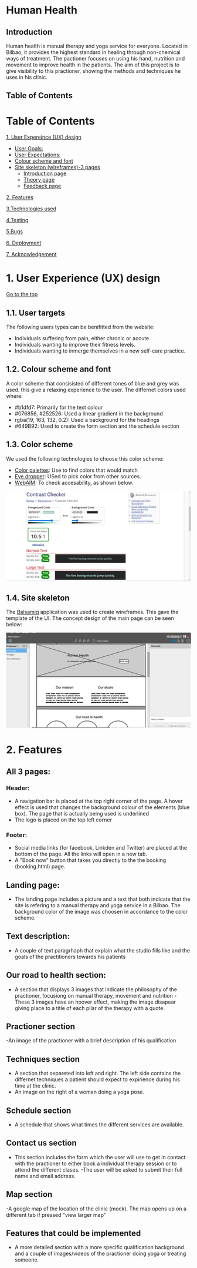 # Human Health

## Introduction
Human health is manual therapy and yoga service for everyone. Located in Bilbao, it provides the highest standard in healing through non-chemical ways of treatment. The pactioner focuses on using his hand, nutrition and movement to improve health in the patients. The aim of this project is to give visibility to this practioner, showing the methods and techniques he uses in his clinic.
## Table of Contents 

# Table of Contents
 [1. User Expereince (UX) design](#ux)
  - [User Goals:](#user-goals)
  - [User Expectations:](#user-expectations)
  -	[Colour scheme and font](#color-scheme)
  - [Site skeleton (wireframes)-3 pages](#wireframes)
    - [Introduction page](#introduction-page)
    - [Theory page](#theory-page)
    - [Feedback page](#feedback-page)

      
  [2. Features](#features)

  [3.Technologies used](#technologies-used)

  [4.Testing](#testing)

  [5.Bugs](#bugs)

  [6. Deployment](#deployment)

  [7. Acknowledgement](#acknowledgement)

  <a name="ux"></a>
# 1. User Experience (UX) design
  [Go to the top](#table-of-contents)

## 1.1. User targets
The following users types can be benifitted from the website:

* Individuals suffering from pain, either chronic or accute.
* Individuals wanting to improve their fitness levels.
* Individuals wanting to inmerge themselves in a new self-care practice.

## 1.2. Colour scheme and font
A color scheme that consisisted of different tones of blue and grey was used. this give a relaxing experience to the user. The differnet colors used where:

* #b1dfd7: Primarily for the text colour
* #076856, #252526: Used a linear gradient in the background
* rgba(19, 163, 132, 0.2): Used a  background for the headings
* #649B92: Used to create the form section and the schedule section

## 1.3. Color scheme
We used the following technologies to choose this color scheme:
* [Color palettes](https://mycolor.space/?hex=%23F6CA80&sub=1): Use to find colors that would match
* [Eye dropper](https://eyedropper.org/): USed to pick color from other sources.
* [WebAIM](https://webaim.org/resources/contrastchecker/): To check accesability, as shown below.

![color contrast](assets/images/contrast_check.png)

## 1.4. Site skeleton
The [Balsamiq](https://balsamiq.com/) application was used to create wireframes. This gave the template of the UI. The concept design of the main page can be seen below:

![balsamic wireframes](assets/images/balsamic.png)

# 2. Features

 ## All 3 pages:

 ### Header:
- A navigation bar is placed at the top right corner of the page. A hover effect is used that changes the  background colour of the elements (blue box). The page that is actually being used is underlined
- The logo is placed on the top left corner 

### Footer:
- Social media links (for facebook, Linkden and Twitter) are placed at the bottom of the page. All the links will open in a new tab. 
- A "Book now" button that takes you directly to the the booking (booking.html) page.

## Landing page:
- The landing page includes a picture and a text that both indicate that the site is refering to a manual therapy and yoga service in a Bilbao. The background color of the image was choosen in accordance to the color scheme.

## Text description:
- A couple of text paragrhaph that explain what the studio fills like and the goals of the practitioners towards his patients

## Our road to health section:
- A section that displays 3 images that indicate the philosophy of the practioner, focusiong on manual therapy, movement and nutrition
-These 3 images have an hoover effect, making the image disapear giving place to a title of each pilar of the therapy with a quote.

## Practioner section
-An image of the practioner with a brief description of his qualification

## Techniques section
- A section that separeted into left and right. The left side contains the differnet techniques a patient should expect to expirience during his time at the clinic.
- An image on the right of a woman doing a yoga pose.

## Schedule section
- A schedule that shows what times the different services are available. 

## Contact us section
- This section includes the form which the user will use to get in contact with the practioner to either book a individual therapy session or to attend the different clases.
-The user will be asked to submit their full name and email address.

## Map section
-A google map of the location of the clinic (mock). The map opens up on a different tab if pressed "view larger map"

## Features that could be implemented
- A more detailed section with a more specific qualification background and a couple of images/videos of the practioner doing yoga or treating someone.








